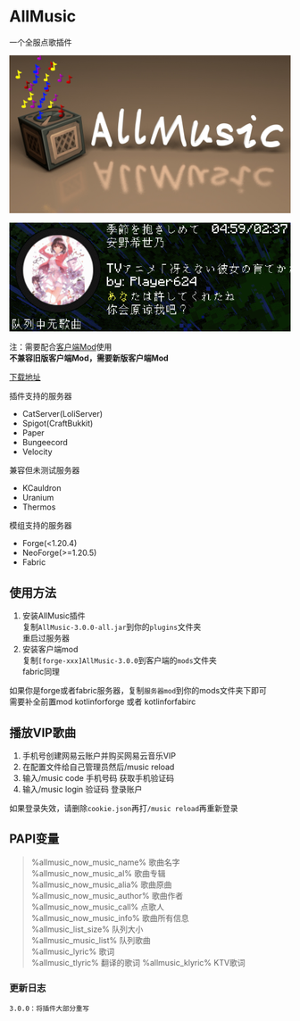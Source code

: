 # AllMusic
一个全服点歌插件

![GIF.gif](img/allmusic.jpg)

![GIF.gif](img/GIF.gif)

注：需要配合[客户端Mod](https://github.com/Coloryr/AllMusic_Client)使用  
**不兼容旧版客户端Mod，需要新版客户端Mod**

[下载地址](https://www.123pan.com/s/Nh4zVv-BjOAH.html)

插件支持的服务器
- CatServer(LoliServer)
- Spigot(CraftBukkit)
- Paper
- Bungeecord
- Velocity

兼容但未测试服务器
- KCauldron
- Uranium
- Thermos

模组支持的服务器
- Forge(<1.20.4)
- NeoForge(>=1.20.5)
- Fabric

## 使用方法
1. 安装AllMusic插件  
复制`AllMusic-3.0.0-all.jar`到你的`plugins`文件夹  
重启过服务器
2. 安装客户端mod  
复制`[forge-xxx]AllMusic-3.0.0`到客户端的`mods`文件夹  
fabric同理

如果你是forge或者fabric服务器，复制`服务器mod`到你的mods文件夹下即可  
需要补全前置mod kotlinforforge 或者 kotlinforfabirc

## 播放VIP歌曲
1. 手机号创建网易云账户并购买网易云音乐VIP
2. 在配置文件给自己管理员然后/music reload
3. 输入/music code 手机号码 获取手机验证码
4. 输入/music login 验证码 登录账户

如果登录失效，请删除`cookie.json`再打`/music reload`再重新登录

## PAPI变量  
> %allmusic_now_music_name% 歌曲名字  
> %allmusic_now_music_al% 歌曲专辑  
> %allmusic_now_music_alia% 歌曲原曲  
> %allmusic_now_music_author% 歌曲作者  
> %allmusic_now_music_call% 点歌人  
> %allmusic_now_music_info% 歌曲所有信息  
> %allmusic_list_size% 队列大小  
> %allmusic_music_list% 队列歌曲  
> %allmusic_lyric% 歌词  
> %allmusic_tlyric% 翻译的歌词
> %allmusic_klyric% KTV歌词  

### 更新日志

```
3.0.0：将插件大部分重写
```
